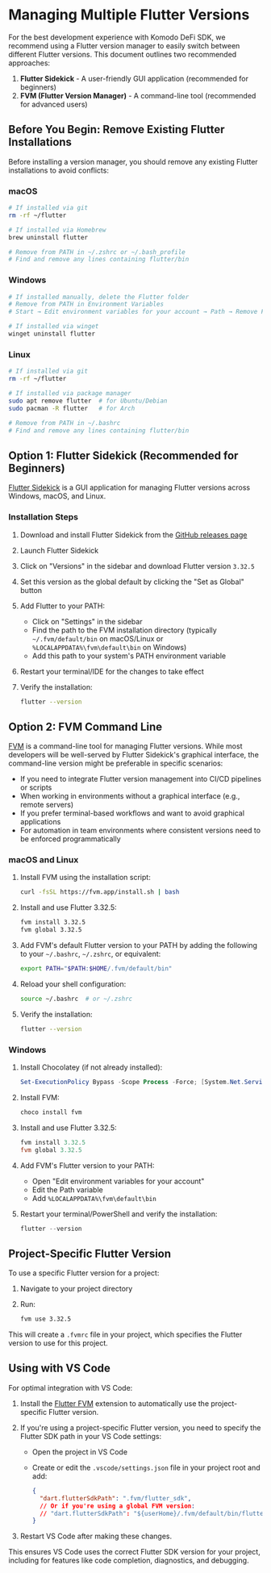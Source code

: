 # Managing Multiple Flutter Versions

For the best development experience with Komodo DeFi SDK, we recommend using a Flutter version manager to easily switch between different Flutter versions. This document outlines two recommended approaches:

1. **Flutter Sidekick** - A user-friendly GUI application (recommended for beginners)
2. **FVM (Flutter Version Manager)** - A command-line tool (recommended for advanced users)

## Before You Begin: Remove Existing Flutter Installations

Before installing a version manager, you should remove any existing Flutter installations to avoid conflicts:

### macOS

```bash
# If installed via git
rm -rf ~/flutter

# If installed via Homebrew
brew uninstall flutter

# Remove from PATH in ~/.zshrc or ~/.bash_profile
# Find and remove any lines containing flutter/bin
```

### Windows

```powershell
# If installed manually, delete the Flutter folder
# Remove from PATH in Environment Variables
# Start → Edit environment variables for your account → Path → Remove Flutter entry

# If installed via winget
winget uninstall flutter
```

### Linux

```bash
# If installed via git
rm -rf ~/flutter

# If installed via package manager
sudo apt remove flutter  # for Ubuntu/Debian
sudo pacman -R flutter   # for Arch

# Remove from PATH in ~/.bashrc
# Find and remove any lines containing flutter/bin
```

## Option 1: Flutter Sidekick (Recommended for Beginners)

[Flutter Sidekick](https://github.com/leoafarias/sidekick) is a GUI application for managing Flutter versions across Windows, macOS, and Linux.

### Installation Steps

1. Download and install Flutter Sidekick from the [GitHub releases page](https://github.com/leoafarias/sidekick/releases)

2. Launch Flutter Sidekick

3. Click on "Versions" in the sidebar and download Flutter version `3.32.5`

4. Set this version as the global default by clicking the "Set as Global" button

5. Add Flutter to your PATH:
   - Click on "Settings" in the sidebar
   - Find the path to the FVM installation directory (typically `~/.fvm/default/bin` on macOS/Linux or `%LOCALAPPDATA%\fvm\default\bin` on Windows)
   - Add this path to your system's PATH environment variable

6. Restart your terminal/IDE for the changes to take effect

7. Verify the installation:

   ```bash
   flutter --version
   ```

## Option 2: FVM Command Line

[FVM](https://fvm.app) is a command-line tool for managing Flutter versions. While most developers will be well-served by Flutter Sidekick's graphical interface, the command-line version might be preferable in specific scenarios:

- If you need to integrate Flutter version management into CI/CD pipelines or scripts
- When working in environments without a graphical interface (e.g., remote servers)
- If you prefer terminal-based workflows and want to avoid graphical applications
- For automation in team environments where consistent versions need to be enforced programmatically

### macOS and Linux

1. Install FVM using the installation script:

   ```bash
   curl -fsSL https://fvm.app/install.sh | bash
   ```

2. Install and use Flutter 3.32.5:

   ```bash
   fvm install 3.32.5
   fvm global 3.32.5
   ```

3. Add FVM's default Flutter version to your PATH by adding the following to your `~/.bashrc`, `~/.zshrc`, or equivalent:

   ```bash
   export PATH="$PATH:$HOME/.fvm/default/bin"
   ```

4. Reload your shell configuration:

   ```bash
   source ~/.bashrc  # or ~/.zshrc
   ```

5. Verify the installation:

   ```bash
   flutter --version
   ```

### Windows

1. Install Chocolatey (if not already installed):

   ```powershell
   Set-ExecutionPolicy Bypass -Scope Process -Force; [System.Net.ServicePointManager]::SecurityProtocol = [System.Net.ServicePointManager]::SecurityProtocol -bor 3072; iex ((New-Object System.Net.WebClient).DownloadString('https://community.chocolatey.org/install.ps1'))
   ```

2. Install FVM:

   ```powershell
   choco install fvm
   ```

3. Install and use Flutter 3.32.5:

   ```powershell
   fvm install 3.32.5
   fvm global 3.32.5
   ```

4. Add FVM's Flutter version to your PATH:
   - Open "Edit environment variables for your account"
   - Edit the Path variable
   - Add `%LOCALAPPDATA%\fvm\default\bin`

5. Restart your terminal/PowerShell and verify the installation:

   ```powershell
   flutter --version
   ```

## Project-Specific Flutter Version

To use a specific Flutter version for a project:

1. Navigate to your project directory
2. Run:

   ```bash
   fvm use 3.32.5
   ```

This will create a `.fvmrc` file in your project, which specifies the Flutter version to use for this project.

## Using with VS Code

For optimal integration with VS Code:

1. Install the [Flutter FVM](https://marketplace.visualstudio.com/items?itemName=leoafarias.fvm) extension to automatically use the project-specific Flutter version.

2. If you're using a project-specific Flutter version, you need to specify the Flutter SDK path in your VS Code settings:

   - Open the project in VS Code
   - Create or edit the `.vscode/settings.json` file in your project root and add:

     ```json
     {
       "dart.flutterSdkPath": ".fvm/flutter_sdk",
       // Or if you're using a global FVM version:
       // "dart.flutterSdkPath": "${userHome}/.fvm/default/bin/flutter"
     }
     ```

3. Restart VS Code after making these changes.

This ensures VS Code uses the correct Flutter SDK version for your project, including for features like code completion, diagnostics, and debugging.

